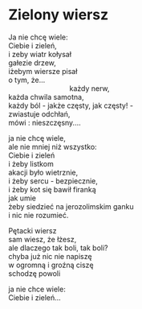 # Zielony wiersz

Ja nie chcę wiele:  
Ciebie i zieleń,  
i zeby wiatr kołysał  
gałezie drzew,  
iżebym wiersze pisał  
o tym, że...  
  `                 `każdy nerw,  
każda chwila samotna,  
każdy ból - jakże częsty, jak częsty! -  
zwiastuje odchłań,  
mówi : nieszczęsny....  

ja nie chcę wiele,  
ale nie mniej niż wszystko:  
Ciebie i zieleń  
i żeby listkom  
akacji było wietrznie,  
i żeby sercu - bezpiecznie,  
i żeby kot się bawił firanką  
jak umie  
żeby siedzieć na jerozolimskim ganku  
i nic nie rozumieć.  

Pętacki wiersz  
sam wiesz, że łżesz,  
ale dlaczego tak boli, tak boli?  
chyba już nic nie napiszę  
w ogromną i groźną ciszę  
schodzę powoli  

ja nie chce wiele:  
Ciebie i zieleń...  
